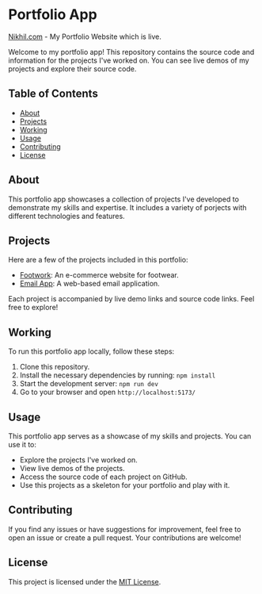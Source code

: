 # Portfolio App

[Nikhil.com](https://kinikhil.vercel.app/) - My Portfolio Website which is live.

Welcome to my portfolio app! This repository contains the source code and information for the projects I've worked on. You can see live demos of my projects and explore their source code.

## Table of Contents

- [About](#about)
- [Projects](#projects)
- [Working](#Working)
- [Usage](#usage)
- [Contributing](#contributing)
- [License](#license)

## About

This portfolio app showcases a collection of projects I've developed to demonstrate my skills and expertise. It includes a variety of porjects with different technologies and features.

## Projects

Here are a few of the projects included in this portfolio:

- [Footwork](https://footwork.vercel.app/): An e-commerce website for footwear.
- [Email App](https://mymail-app.netlify.app/): A web-based email application.

Each project is accompanied by live demo links and source code links. Feel free to explore!

## Working

To run this portfolio app locally, follow these steps:

1. Clone this repository.
2. Install the necessary dependencies by running: `npm install`
3. Start the development server: `npm run dev`
4. Go to your browser and open `http://localhost:5173/`

## Usage

This portfolio app serves as a showcase of my skills and projects. You can use it to:

- Explore the projects I've worked on.
- View live demos of the projects.
- Access the source code of each project on GitHub.
- Use this projects as a skeleton for your portfolio and play with it.

## Contributing

If you find any issues or have suggestions for improvement, feel free to open an issue or create a pull request. Your contributions are welcome!

## License

This project is licensed under the [MIT License](LICENSE).